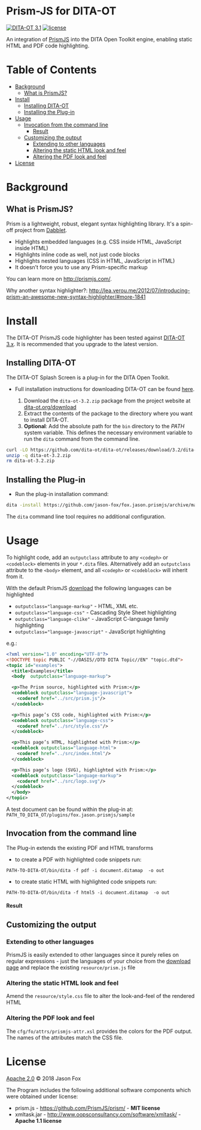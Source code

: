 Prism-JS for DITA-OT
=========================

[![DITA-OT 3.1](https://img.shields.io/badge/DITA--OT-3.1-blue.svg)](http://www.dita-ot.org/3.1/)
[![license](https://img.shields.io/badge/license-Apache%202.0-blue.svg)](http://www.apache.org/licenses/LICENSE-2.0)


An integration of [PrismJS](https://github.com/PrismJS/prism) into the DITA Open Toolkit engine, enabling static HTML and PDF code highlighting.

Table of Contents
=================

- [Background](#background)
  * [What is PrismJS?](#what-is-prismjs)
- [Install](#install)
  * [Installing DITA-OT](#installing-dita-ot)
  * [Installing the Plug-in](#installing-the-plug-in)
- [Usage](#usage)
  * [Invocation from the command line](#invocation-from-the-command-line)
      - [Result](#result)
  * [Customizing the output](#customizing-the-output)
    + [Extending to other languages](#extending-to-other-languages)
    + [Altering the static HTML look and feel](#altering-the-static-html-look-and-feel)
    + [Altering the PDF look and feel](#altering-the-pdf-look-and-feel)
- [License](#license)

Background
==========

What is PrismJS?
----------------

Prism is a lightweight, robust, elegant syntax highlighting library. It's a spin-off project from [Dabblet](http://dabblet.com/).

- Highlights embedded languages (e.g. CSS inside HTML, JavaScript inside HTML)
- Highlights inline code as well, not just code blocks
- Highlights nested languages (CSS in HTML, JavaScript in HTML)
- It doesn’t force you to use any Prism-specific markup

You can learn more on http://prismjs.com/.

Why another syntax highlighter?: http://lea.verou.me/2012/07/introducing-prism-an-awesome-new-syntax-highlighter/#more-1841


Install
=======

The DITA-OT PrismJS code highlighter has been tested against [DITA-OT 3.x](http://www.dita-ot.org/download). It is recommended that you upgrade to the latest version.

Installing DITA-OT
------------------

The DITA-OT Splash Screen is a plug-in for the DITA Open Toolkit.

-  Full installation instructions for downloading DITA-OT can be found [here](https://www.dita-ot.org/3.2/topics/installing-client.html).

    1.  Download the `dita-ot-3.2.zip` package from the project website at [dita-ot.org/download](https://www.dita-ot.org/download)
    2.  Extract the contents of the package to the directory where you want to install DITA-OT.
    3.  **Optional**: Add the absolute path for the `bin` directory to the _PATH_ system variable.
This defines the necessary environment variable to run the `dita` command from the command line.

```bash
curl -LO https://github.com/dita-ot/dita-ot/releases/download/3.2/dita-ot-3.2.zip
unzip -q dita-ot-3.2.zip
rm dita-ot-3.2.zip
```

Installing the Plug-in
----------------------

-  Run the plug-in installation command:

```bash
dita -install https://github.com/jason-fox/fox.jason.prismjs/archive/master.zip
```

The `dita` command line tool requires no additional configuration.


Usage
=====

To highlight code, add an `outputclass` attribute to any `<codeph>` or `<codeblock>` elements in your `*.dita` files. Alternatively add an `outputclass` attribute to the `<body>` element, and all `<codeph>` or `<codeblock>` will inherit from it.

With the default PrismJS [download](https://prismjs.com/download.html#themes=prism&languages=markup+css+clike+javascript)
the following languages can be highlighted

- `outputclass="language-markup"` - HTML, XML etc.
- `outputclass="language-css"` - Cascading Style Sheet highlighting
- `outputclass="language-clike"` - JavaScript C-language family highlighting
- `outputclass="language-javascript"` - JavaScript highlighting

e.g.:


```xml
<?xml version="1.0" encoding="UTF-8"?>
<!DOCTYPE topic PUBLIC "-//OASIS//DTD DITA Topic//EN" "topic.dtd">
<topic id="examples">
  <title>Examples</title>
  <body  outputclass="language-markup">

  <p>The Prism source, highlighted with Prism:</p>
  <codeblock outputclass="language-javascript">
    <coderef href="../src/prism.js"/>
  </codeblock>

  <p>This page’s CSS code, highlighted with Prism:</p>
  <codeblock outputclass="language-css">
    <coderef href="../src/style.css"/>
  </codeblock>

  <p>This page’s HTML, highlighted with Prism:</p>
  <codeblock outputclass="language-html">
    <coderef href="../src/index.html"/>
  </codeblock>

  <p>This page’s logo (SVG), highlighted with Prism:</p>
  <codeblock outputclass="language-markup">
    <coderef href="../src/logo.svg"/>
  </codeblock>
  </body>
</topic>
```

A test document can be found within the plug-in at: `PATH_TO_DITA_OT/plugins/fox.jason.prismjs/sample`

Invocation from the command line
--------------------------------

The Plug-in extends the existing PDF and HTML transforms

- to create a PDF with highlighted code snippets run:

```console
PATH-TO-DITA-OT/bin/dita -f pdf -i document.ditamap  -o out
```

- to create static HTML with highlighted code snippets run:

```console
PATH-TO-DITA-OT/bin/dita -f html5 -i document.ditamap  -o out
```

#### Result


Customizing the output
----------------------


### Extending to other languages

PrismJS is easily extended to other languages since it purely relies on regular expressions - just
the languages of your choice from the  [download page](https://prismjs.com/download.html#themes=prism&languages=markup+css+clike+javascript) and replace
the existing `resource/prism.js` file

### Altering the static HTML look and feel

Amend the `resource/style.css` file to alter the look-and-feel of the rendered HTML

### Altering the PDF look and feel

The `cfg/fo/attrs/prismjs-attr.xsl` provides the colors for the PDF output. The names of the attributes match the CSS file.


License
=======

[Apache 2.0](LICENSE) © 2018 Jason Fox

The Program includes the following additional software components which were obtained under license:

* prism.js - https://github.com/PrismJS/prism/ - **MIT license**
* xmltask.jar - http://www.oopsconsultancy.com/software/xmltask/ - **Apache 1.1 license**